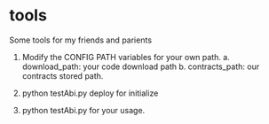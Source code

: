 # tools
Some tools for my friends and parients

1. Modify the CONFIG PATH variables for your own path.
	a. download_path: your code download path
	b. contracts_path: our contracts stored path.

2. python testAbi.py deploy for initialize
3. python testAbi.py for your usage.

